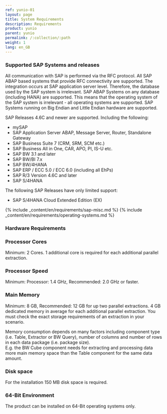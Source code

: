 ```yaml
---
ref: yunio-01
layout: page
title: System Requirements
description: Requirements
product: yunio
parent: yunio
permalink: /:collection/:path
weight: 1
lang: en_GB
---
```


### Supported SAP Systems and releases
All communication with SAP is performed via the RFC protocol. 
All SAP ABAP based systems that provide RFC connectivity are supported.
The integration occurs at SAP application server level. Therefore, the database used by the SAP system is irrelevant. 
SAP ABAP Systems on any database (including HANA) are supported. 
This means that the operating system of the SAP system is irrelevant - all operating systems are supported.
SAP Systems running on Big Endian and Little Endian hardware are supported.

SAP Releases 4.6C and newer are supported. Including the following:
<br/> 	
* mySAP
* SAP Application Server ABAP, Message Server, Router, Standalone Gateway
* SAP Business Suite 7 (CRM, SRM, SCM etc.)
* SAP Business All in One, CAR, APO, PI, IS-U etc.
* SAP BW 3.1 and later
* SAP BW/BI 7.x
* SAP BW/4HANA
* SAP ERP / ECC 5.0 / ECC 6.0 (including all EhPs)
* SAP R/3 Version 4.6C and later
* SAP S/4HANA

The following SAP Releases have only limited support:
- SAP S/4HANA Cloud Extended Edition (EX)

{% include _content/en/requirements/sap-misc.md %}
{% include _content/en/requirements/operating-systems.md %}

### Hardware Requirements

### Processor Cores
Minimum: 2 Cores. 
1 additional core is required for each additional parallel extraction. 


### Processor Speed   
Minimum: Processor: 1.4 GHz, Recommended: 2.0 GHz or faster.


### Main Memory
Minimum: 8 GB, Recommended: 12 GB for up two parallel extractions.
4 GB dedicated memory in average for each additional parallel extraction.
You must check the exact storage requirements of an extraction in your scenario.<br>

Memory consumption depends on many factors including component type (i.e. Table, Extractor or BW Query), number of columns and number of rows in each data package (i.e. package size). <br> 
E.g. the BW Cube component needs for extracting and processing data more main memory space than the Table component for the same data amount. 


### Disk space
For the installation 150 MB disk space is required.

### 64-Bit Environment	
The product can be installed on 64-Bit operating systems only.
